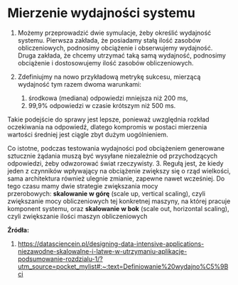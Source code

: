 # Mierzenie wydajności systemu
1. Możemy przeprowadzić dwie symulacje, żeby określić wydajność systemu. Pierwsza zakłada, że posiadamy stałą ilość zasobów obliczeniowych, podnosimy obciążenie i obserwujemy wydajność. Druga zakłada, że chcemy utrzymać taką samą wydajność, podnosimy obciążenie i dostosowujemy ilość zasobów obliczeniowych.
2. Zdefiniujmy na nowo przykładową metrykę sukcesu, mierzącą wydajność tym razem dwoma warunkami:

	1.  środkowa (mediana) odpowiedzi mniejsza niż 200 ms,
	2.  99,9% odpowiedzi w czasie krótszym niż 500 ms.

Takie podejście do sprawy jest lepsze, ponieważ uwzględnia rozkład oczekiwania na odpowiedź, dlatego kompromis w postaci mierzenia wartości średniej jest ciągle zbyt dużym uogólnieniem. 

Co istotne, podczas testowania wydajności pod obciążeniem generowane sztucznie żądania muszą być wysyłane niezależnie od przychodzących odpowiedzi, żeby odwzorować świat rzeczywisty.
3. Regułą jest, że kiedy jeden z czynników wpływający na obciążenie zwiększy się o rząd wielkości, sama architektura również ulegnie zmianie, zapewne nawet wcześniej. Do tego czasu mamy dwie strategie zwiększania mocy przerobowych: **skalowanie w górę** (scale up, vertical scaling), czyli zwiększanie mocy obliczeniowych tej konkretnej maszyny, na której pracuje komponent systemu, oraz **skalowanie w bok** (scale out, horizontal scaling), czyli zwiększanie ilości maszyn obliczeniowych

**Źródła:**
1. https://datasciencein.pl/designing-data-intensive-applications-niezawodne-skalowalne-i-latwe-w-utrzymaniu-aplikacje-podsumowanie-rozdzialu-1/?utm_source=pocket_mylist#:~:text=Definiowanie%20wydajno%C5%9Bci